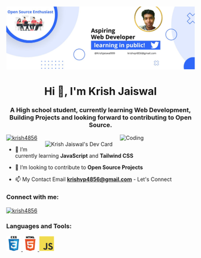 ![](banner.png)
<h1 align="center">Hi 👋, I'm Krish Jaiswal</h1>
<h3 align="center">A High school student, currently learning Web Development, Building Projects and looking forward to contributing to Open Source.</h3>
<img align="right" alt="Coding" width="200" src="https://camo.githubusercontent.com/5ddf73ad3a205111cf8c686f687fc216c2946a75005718c8da5b837ad9de78c9/68747470733a2f2f7468756d62732e6766796361742e636f6d2f4576696c4e657874446576696c666973682d736d616c6c2e676966">

<a href="https://app.daily.dev/KrishJ999"><img align="right" src="https://api.daily.dev/devcards/b30e1d5e64d8419b96b475e2996ef0e5.png?r=nta" width="400" alt="Krish Jaiswal's Dev Card"/></a>

<p align="left"> <a href="https://twitter.com/krish4856" target="blank"><img src="https://img.shields.io/twitter/follow/krish4856?logo=twitter&style=for-the-badge" alt="krish4856" /></a> </p>


- 🌱 I’m currently learning **JavaScript** and **Tailwind CSS**

- 👯 I’m looking to contribute to **Open Source Projects**

- 📫 My Contact Email **krishvp4856@gmail.com** - Let's Connect


<h3 align="left">Connect with me:</h3>
<p align="left">
<a href="https://twitter.com/krish4856" target="blank"><img align="center" src="https://raw.githubusercontent.com/rahuldkjain/github-profile-readme-generator/master/src/images/icons/Social/twitter.svg" alt="krish4856" height="30" width="40" /></a>
</p>

<h3 align="left">Languages and Tools:</h3>
<p align="left"> <a href="https://www.w3schools.com/css/" target="_blank" rel="noreferrer"> <img src="https://raw.githubusercontent.com/devicons/devicon/master/icons/css3/css3-original-wordmark.svg" alt="css3" width="40" height="40"/> </a> <a href="https://www.w3.org/html/" target="_blank" rel="noreferrer"> <img src="https://raw.githubusercontent.com/devicons/devicon/master/icons/html5/html5-original-wordmark.svg" alt="html5" width="40" height="40"/> </a> <a href="https://developer.mozilla.org/en-US/docs/Web/JavaScript" target="_blank" rel="noreferrer"> <img src="https://raw.githubusercontent.com/devicons/devicon/master/icons/javascript/javascript-original.svg" alt="javascript" width="40" height="40"/> </a> </p>
